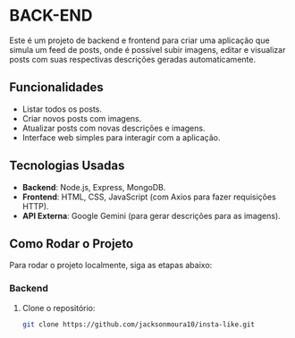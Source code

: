 # BACK-END

Este é um projeto de backend e frontend para criar uma aplicação que simula um feed de posts, onde é possível subir imagens, editar e visualizar posts com suas respectivas descrições geradas automaticamente.

## Funcionalidades

- Listar todos os posts.
- Criar novos posts com imagens.
- Atualizar posts com novas descrições e imagens.
- Interface web simples para interagir com a aplicação.

## Tecnologias Usadas

- **Backend**: Node.js, Express, MongoDB.
- **Frontend**: HTML, CSS, JavaScript (com Axios para fazer requisições HTTP).
- **API Externa**: Google Gemini (para gerar descrições para as imagens).

## Como Rodar o Projeto

Para rodar o projeto localmente, siga as etapas abaixo:

### Backend

1. Clone o repositório:
   ```bash
   git clone https://github.com/jacksonmoura10/insta-like.git
